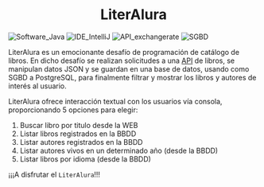 # <center>**LiterAlura**</center>
![Software_Java](https://img.shields.io/badge/Software-Java-yellow) 
![IDE_IntelliJ](https://img.shields.io/badge/IDE-IntelliJ-pink) 
![API_exchangerate](https://img.shields.io/badge/API-gutendex.com-red)
![SGBD](https://img.shields.io/badge/SGBD-PostgreSQL-blue)

LiterAlura es un emocionante desafío de programación de catálogo de libros. En dicho desafío se realizan solicitudes a una [API](https://gutendex.com/) de libros, 
se manipulan datos JSON y se guardan en una base de datos, usando como SGBD a PostgreSQL, para finalmente filtrar y mostrar los libros y autores de interés al usuario.

LiterAlura ofrece interacción textual con los usuarios vía consola, proporcionando 5 opciones para elegir:

1. Buscar libro por titulo desde la WEB
2. Listar libros registrados en la BBDD
3. Listar autores registrados en la BBDD
4. Listar autores vivos en un determinado año (desde la BBDD)
5. Listar libros por idioma (desde la BBDD)

¡¡¡A disfrutar el `LiterAlura`!!!


 
